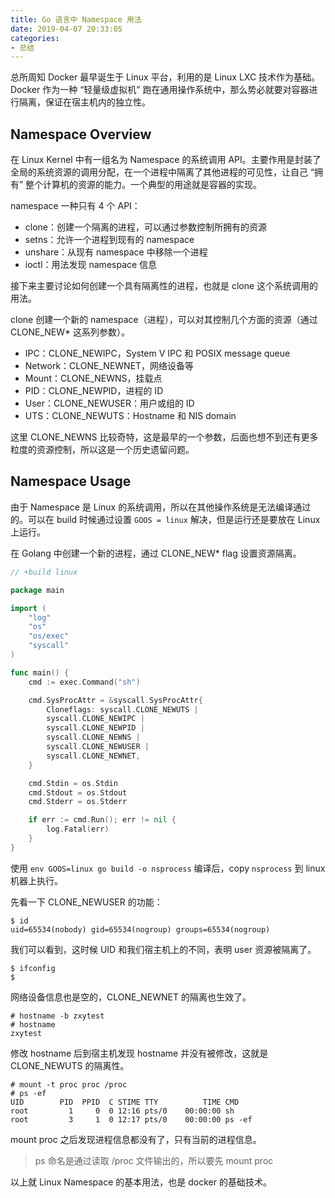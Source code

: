 ```yaml
---
title: Go 语言中 Namespace 用法
date: 2019-04-07 20:33:05
categories: 
- 总结
---
```


总所周知 Docker 最早诞生于 Linux 平台，利用的是 Linux LXC 技术作为基础。Docker 作为一种 “轻量级虚拟机” 跑在通用操作系统中，那么势必就要对容器进行隔离，保证在宿主机内的独立性。

<!--more-->

## Namespace Overview

在 Linux Kernel 中有一组名为 Namespace 的系统调用 API。主要作用是封装了全局的系统资源的调用分配，在一个进程中隔离了其他进程的可见性，让自己 “拥有” 整个计算机的资源的能力。一个典型的用途就是容器的实现。

namespace 一种只有 4 个 API：

- clone：创建一个隔离的进程，可以通过参数控制所拥有的资源
- setns：允许一个进程到现有的 namespace
- unshare：从现有 namespace 中移除一个进程
- ioctl：用法发现 namespace 信息

接下来主要讨论如何创建一个具有隔离性的进程，也就是 clone 这个系统调用的用法。

clone 创建一个新的 namespace（进程），可以对其控制几个方面的资源（通过 CLONE_NEW\* 这系列参数）。

- IPC：CLONE_NEWIPC，System V IPC 和 POSIX message queue
- Network：CLONE_NEWNET，网络设备等
- Mount：CLONE_NEWNS，挂载点
- PID：CLONE_NEWPID，进程的 ID
- User：CLONE_NEWUSER：用户或组的 ID
- UTS：CLONE_NEWUTS：Hostname 和 NIS domain

这里 CLONE_NEWNS 比较奇特，这是最早的一个参数，后面也想不到还有更多粒度的资源控制，所以这是一个历史遗留问题。


## Namespace Usage

由于 Namespace 是 Linux 的系统调用，所以在其他操作系统是无法编译通过的。可以在 build 时候通过设置 `GOOS = linux` 解决，但是运行还是要放在 Linux 上运行。

在 Golang 中创建一个新的进程，通过 CLONE_NEW\* flag 设置资源隔离。

```go
// +build linux

package main

import (
	"log"
	"os"
	"os/exec"
	"syscall"
)

func main() {
	cmd := exec.Command("sh")

	cmd.SysProcAttr = &syscall.SysProcAttr{
		Cloneflags: syscall.CLONE_NEWUTS | 
        syscall.CLONE_NEWIPC | 
        syscall.CLONE_NEWPID | 
        syscall.CLONE_NEWNS | 
        syscall.CLONE_NEWUSER | 
        syscall.CLONE_NEWNET,
	}

	cmd.Stdin = os.Stdin
	cmd.Stdout = os.Stdout
	cmd.Stderr = os.Stderr

	if err := cmd.Run(); err != nil {
		log.Fatal(err)
	}
}
```

使用 `env GOOS=linux go build -o nsprocess` 编译后，copy `nsprocess` 到 linux 机器上执行。

先看一下 CLONE_NEWUSER 的功能：

```shell
$ id
uid=65534(nobody) gid=65534(nogroup) groups=65534(nogroup)
```

我们可以看到，这时候 UID 和我们宿主机上的不同，表明 user 资源被隔离了。

```shell
$ ifconfig
$
```

网络设备信息也是空的，CLONE_NEWNET 的隔离也生效了。

```shell
# hostname -b zxytest
# hostname
zxytest
```

修改 hostname 后到宿主机发现 hostname 并没有被修改，这就是 CLONE_NEWUTS 的隔离性。

```shell
# mount -t proc proc /proc
# ps -ef
UID        PID  PPID  C STIME TTY          TIME CMD
root         1     0  0 12:16 pts/0    00:00:00 sh
root         3     1  0 12:17 pts/0    00:00:00 ps -ef
```

mount proc 之后发现进程信息都没有了，只有当前的进程信息。

> ps 命名是通过读取 /proc 文件输出的，所以要先 mount proc

以上就 Linux Namespace 的基本用法，也是 docker 的基础技术。